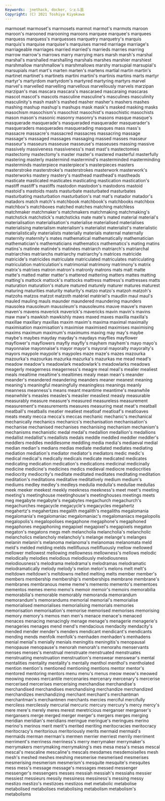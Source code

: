 ```yaml
---
Keywords:  jnethack, docker, シェル芸
Copyright: (C) 2021 Toshiya Kiyokawa
---
```

 marmoset marmoset's marmosets marmot marmot's marmots maroon maroon's
marooned marooning maroons marquee marquee's marquees marquess marquess's marquesses marquetry
marquetry's marquis marquis's marquise marquise's marquises marred marriage marriage's marriageable
marriages married married's marrieds marries marring marrow marrow's marrows marry
marrying mars marsh marsh's marshal marshal's marshalled marshalling marshals marshes
marshier marshiest marshmallow marshmallow's marshmallows marshy marsupial marsupial's marsupials mart
mart's marten marten's martens martial martin martin's martinet martinet's martinets
martini martini's martinis martins marts martyr martyr's martyrdom martyrdom's martyred
martyring martyrs marvel marvel's marvelled marvelling marvellous marvellously marvels marzipan
marzipan's mas mascara mascara's mascaraed mascaraing mascaras mascot mascot's mascots
masculine masculine's masculines masculinity masculinity's mash mash's mashed masher masher's
mashers mashes mashing mashup mashup's mashups mask mask's masked masking
masks masochism masochism's masochist masochist's masochistic masochists mason mason's masonic
masonry masonry's masons masque masque's masquerade masquerade's masqueraded masquerader masquerader's
masqueraders masquerades masquerading masques mass mass's massacre massacre's massacred massacres
massacring massage massage's massaged massages massaging massed masses masseur masseur's
masseurs masseuse masseuse's masseuses massing massive massively massiveness massiveness's mast
mast's mastectomies mastectomy mastectomy's master master's mastered masterful masterfully mastering
masterly mastermind mastermind's masterminded masterminding masterminds masterpiece masterpiece's masterpieces masters
masterstroke masterstroke's masterstrokes masterwork masterwork's masterworks mastery mastery's masthead masthead's
mastheads masticate masticated masticates masticating mastication mastication's mastiff mastiff's mastiffs
mastodon mastodon's mastodons mastoid mastoid's mastoids masts masturbate masturbated masturbates
masturbating masturbation masturbation's mat mat's matador matador's matadors match match's
matchbook matchbook's matchbooks matchbox matchbox's matchboxes matched matches matching matchless
matchmaker matchmaker's matchmakers matchmaking matchmaking's matchstick matchstick's matchsticks mate mate's
mated material material's materialisation materialisation's materialise materialised materialises materialising materialism
materialism's materialist materialist's materialistic materialistically materialists materially materials maternal maternally
maternity maternity's mates mathematical mathematically mathematician mathematician's mathematicians mathematics mathematics's
mating matins matins's matinée matinée's matinées matriarch matriarch's matriarchal matriarchies
matriarchs matriarchy matriarchy's matrices matricide matricide's matricides matriculate matriculated matriculates
matriculating matriculation matriculation's matrimonial matrimony matrimony's matrix matrix's matrixes matron
matron's matronly matrons mats matt matte matte's matted matter matter's
mattered mattering matters mattes matting matting's mattock mattock's mattocks mattress
mattress's mattresses matts maturation maturation's mature matured maturely maturer matures
maturest maturing maturities maturity maturity's matzo matzo's matzoh matzoh's matzohs
matzos matzot matzoth matériel matériel's maudlin maul maul's mauled mauling
mauls maunder maundered maundering maunders mausolea mausoleum mausoleum's mausoleums mauve
mauve's maven maven's mavens maverick maverick's mavericks mavin mavin's mavins
maw maw's mawkish mawkishly maws maxed maxes maxilla maxilla's maxillae
maxillary maxillas maxim maxim's maxima maximal maximally maximisation maximisation's maximise
maximised maximises maximising maxims maximum maximum's maximums maxing may may's
maybe maybe's maybes mayday mayday's maydays mayflies mayflower mayflower's mayflowers
mayfly mayfly's mayhem mayhem's mayo mayo's mayonnaise mayonnaise's mayor mayor's
mayoral mayoralty mayoralty's mayors maypole maypole's maypoles maze maze's mazes
mazourka mazourka's mazourkas mazurka mazurka's mazurkas me mead mead's meadow
meadow's meadowlark meadowlark's meadowlarks meadows meagerly meagerness meagerness's meagre meal
meal's mealier mealiest meals mealtime mealtime's mealtimes mealy mean mean's
meander meander's meandered meandering meanders meaner meanest meaning meaning's meaningful
meaningfully meaningless meanings meanly meanness meanness's means meant meantime meantime's
meanwhile meanwhile's measles measles's measlier measliest measly measurable measurably measure
measure's measured measureless measurement measurement's measurements measures measuring meat meat's
meatball meatball's meatballs meatier meatiest meatloaf meatloaf's meatloaves meats meaty
mecca mecca's meccas mechanic mechanic's mechanical mechanically mechanics mechanics's mechanisation
mechanisation's mechanise mechanised mechanises mechanising mechanism mechanism's mechanisms mechanistic medal
medal's medallion medallion's medallions medallist medallist's medallists medals meddle meddled
meddler meddler's meddlers meddles meddlesome meddling media media's mediaeval medial
median median's medians medias mediate mediated mediates mediating mediation mediation's
mediator mediator's mediators medic medic's medical medical's medically medicals medicate
medicated medicates medicating medication medication's medications medicinal medicinally medicine medicine's
medicines medics medieval mediocre mediocrities mediocrity mediocrity's meditate meditated meditates
meditating meditation meditation's meditations meditative meditatively medium medium's mediums medley
medley's medleys medulla medulla's medullae medullas meek meeker meekest meekly
meekness meekness's meet meet's meeting meeting's meetinghouse meetinghouse's meetinghouses meetings
meets meg megabyte megabyte's megabytes megachurch megachurch's megachurches megacycle megacycle's
megacycles megahertz megahertz's megahertzes megalith megalith's megaliths megalomania megalomania's megalomaniac
megalomaniac's megalomaniacs megalopolis megalopolis's megalopolises megaphone megaphone's megaphoned megaphones megaphoning
megapixel megapixel's megapixels megaton megaton's megatons megs meh melancholia melancholia's
melancholic melancholics melancholy melancholy's melange melange's melanges melanin melanin's melanoma
melanoma's melanomas melanomata meld meld's melded melding melds mellifluous mellifluously
mellow mellowed mellower mellowest mellowing mellowness mellowness's mellows melodic melodically
melodies melodious melodiously melodiousness melodiousness's melodrama melodrama's melodramas melodramatic melodramatically
melody melody's melon melon's melons melt melt's meltdown meltdown's meltdowns
melted melting melts member member's members membership membership's memberships membrane
membrane's membranes membranous meme meme's memento memento's mementoes mementos memes
memo memo's memoir memoir's memoirs memorabilia memorabilia's memorable memorably memoranda
memorandum memorandum's memorandums memorial memorial's memorialise memorialised memorialises memorialising memorials
memories memorisation memorisation's memorise memorised memorises memorising memory memory's memos
men men's menace menace's menaced menaces menacing menacingly menage menage's
menagerie menagerie's menageries menages mend mend's mendacious mendacity mendacity's mended
mender mender's menders mendicant mendicant's mendicants mending mends menfolk menfolk's
menhaden menhaden's menhadens menial menial's menially menials meningitis meningitis's menopausal
menopause menopause's menorah menorah's menorahs menservants menses menses's menstrual menstruate
menstruated menstruates menstruating menstruation menstruation's menswear menswear's mental mentalities mentality
mentality's mentally menthol menthol's mentholated mention mention's mentioned mentioning mentions
mentor mentor's mentored mentoring mentors menu menu's menus meow meow's
meowed meowing meows mercantile mercenaries mercenary mercenary's mercerise mercerised mercerises
mercerising merchandise merchandise's merchandised merchandises merchandising merchandize merchandized merchandizes merchandizing
merchant merchant's merchantman merchantman's merchantmen merchants mercies merciful mercifully merciless
mercilessly mercurial mercuric mercury mercury's mercy mercy's mere mere's merely
meres merest meretricious merganser merganser's mergansers merge merged merger merger's
mergers merges merging meridian meridian's meridians meringue meringue's meringues merino
merino's merinos merit merit's merited meriting meritocracies meritocracy meritocracy's meritorious
meritoriously merits mermaid mermaid's mermaids merman merman's mermen merrier merriest
merrily merriment merriment's merriness merriness's merry merrymaker merrymaker's merrymakers merrymaking
merrymaking's mes mesa mesa's mesas mescal mescal's mescaline mescaline's mescals
mesdames mesdemoiselles mesh mesh's meshed meshes meshing mesmerise mesmerised mesmerises
mesmerising mesmerism mesmerism's mesquite mesquite's mesquites mess mess's message message's
messages messed messenger messenger's messengers messes messiah messiah's messiahs messier
messiest messieurs messily messiness messiness's messing messy mestizo mestizo's mestizoes
mestizos met metabolic metabolise metabolised metabolises metabolising metabolism metabolism's metabolisms
